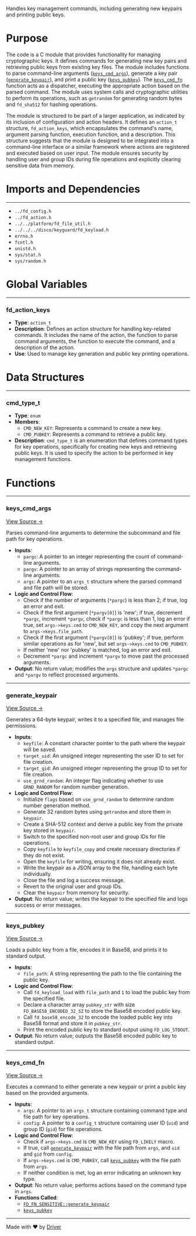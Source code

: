 <!--------------------------------------------------------------------------------->
<!-- IMPORTANT: This file is auto-generated by Driver (https://driver.ai). -------->
<!-- Manual edits may be overwritten on future commits. --------------------------->
<!--------------------------------------------------------------------------------->

Handles key management commands, including generating new keypairs and printing public keys.

# Purpose
The code is a C module that provides functionality for managing cryptographic keys. It defines commands for generating new key pairs and retrieving public keys from existing key files. The module includes functions to parse command-line arguments ([`keys_cmd_args`](<#keys_cmd_args>)), generate a key pair ([`generate_keypair`](<#fd_fn_sensitivegenerate_keypair>)), and print a public key ([`keys_pubkey`](<#keys_pubkey>)). The [`keys_cmd_fn`](<#keys_cmd_fn>) function acts as a dispatcher, executing the appropriate action based on the parsed command. The module uses system calls and cryptographic utilities to perform its operations, such as `getrandom` for generating random bytes and `fd_sha512` for hashing operations.

The module is structured to be part of a larger application, as indicated by its inclusion of configuration and action headers. It defines an `action_t` structure, `fd_action_keys`, which encapsulates the command's name, argument parsing function, execution function, and a description. This structure suggests that the module is designed to be integrated into a command-line interface or a similar framework where actions are registered and executed based on user input. The module ensures security by handling user and group IDs during file operations and explicitly clearing sensitive data from memory.
# Imports and Dependencies

---
- `../fd_config.h`
- `../fd_action.h`
- `../../platform/fd_file_util.h`
- `../../../disco/keyguard/fd_keyload.h`
- `errno.h`
- `fcntl.h`
- `unistd.h`
- `sys/stat.h`
- `sys/random.h`


# Global Variables

---
### fd\_action\_keys
- **Type**: ``action_t``
- **Description**: Defines an action structure for handling key-related commands. It includes the name of the action, the function to parse command arguments, the function to execute the command, and a description of the action.
- **Use**: Used to manage key generation and public key printing operations.


# Data Structures

---
### cmd\_type\_t
- **Type**: ``enum``
- **Members**:
    - ``CMD_NEW_KEY``: Represents a command to create a new key.
    - ``CMD_PUBKEY``: Represents a command to retrieve a public key.
- **Description**: `cmd_type_t` is an enumeration that defines command types for key operations, specifically for creating new keys and retrieving public keys. It is used to specify the action to be performed in key management functions.


# Functions

---
### keys\_cmd\_args<!-- {{#callable:keys_cmd_args}} -->
[View Source →](<../../../../../../src/app/shared/commands/keys.c#L18>)

Parses command-line arguments to determine the subcommand and file path for key operations.
- **Inputs**:
    - ``pargc``: A pointer to an integer representing the count of command-line arguments.
    - ``pargv``: A pointer to an array of strings representing the command-line arguments.
    - ``args``: A pointer to an `args_t` structure where the parsed command and file path will be stored.
- **Logic and Control Flow**:
    - Check if the number of arguments (`*pargc`) is less than 2; if true, log an error and exit.
    - Check if the first argument (`*pargv[0]`) is 'new'; if true, decrement `*pargc`, increment `*pargv`, check if `*pargc` is less than 1, log an error if true, set `args->keys.cmd` to `CMD_NEW_KEY`, and copy the next argument to `args->keys.file_path`.
    - Check if the first argument (`*pargv[0]`) is 'pubkey'; if true, perform similar operations as for 'new', but set `args->keys.cmd` to `CMD_PUBKEY`.
    - If neither 'new' nor 'pubkey' is matched, log an error and exit.
    - Decrement `*pargc` and increment `*pargv` to move past the processed arguments.
- **Output**: No return value; modifies the `args` structure and updates `*pargc` and `*pargv` to reflect processed arguments.


---
### generate\_keypair<!-- {{#callable:FD_FN_SENSITIVE::generate_keypair}} -->
[View Source →](<../../../../../../src/app/shared/commands/keys.c#L52>)

Generates a 64-byte keypair, writes it to a specified file, and manages file permissions.
- **Inputs**:
    - `keyfile`: A constant character pointer to the path where the keypair will be saved.
    - `target_uid`: An unsigned integer representing the user ID to set for file creation.
    - `target_gid`: An unsigned integer representing the group ID to set for file creation.
    - `use_grnd_random`: An integer flag indicating whether to use `GRND_RANDOM` for random number generation.
- **Logic and Control Flow**:
    - Initialize `flags` based on `use_grnd_random` to determine random number generation method.
    - Generate 32 random bytes using `getrandom` and store them in `keypair`.
    - Create a SHA-512 context and derive a public key from the private key stored in `keypair`.
    - Switch to the specified non-root user and group IDs for file operations.
    - Copy `keyfile` to `keyfile_copy` and create necessary directories if they do not exist.
    - Open the `keyfile` for writing, ensuring it does not already exist.
    - Write the keypair as a JSON array to the file, handling each byte individually.
    - Close the file and log a success message.
    - Revert to the original user and group IDs.
    - Clear the `keypair` from memory for security.
- **Output**: No return value; writes the keypair to the specified file and logs success or error messages.


---
### keys\_pubkey<!-- {{#callable:keys_pubkey}} -->
[View Source →](<../../../../../../src/app/shared/commands/keys.c#L120>)

Loads a public key from a file, encodes it in Base58, and prints it to standard output.
- **Inputs**:
    - `file_path`: A string representing the path to the file containing the public key.
- **Logic and Control Flow**:
    - Call `fd_keyload_load` with `file_path` and `1` to load the public key from the specified file.
    - Declare a character array `pubkey_str` with size `FD_BASE58_ENCODED_32_SZ` to store the Base58 encoded public key.
    - Call `fd_base58_encode_32` to encode the loaded public key into Base58 format and store it in `pubkey_str`.
    - Print the encoded public key to standard output using `FD_LOG_STDOUT`.
- **Output**: No return value; outputs the Base58 encoded public key to standard output.


---
### keys\_cmd\_fn<!-- {{#callable:keys_cmd_fn}} -->
[View Source →](<../../../../../../src/app/shared/commands/keys.c#L128>)

Executes a command to either generate a new keypair or print a public key based on the provided arguments.
- **Inputs**:
    - ``args``: A pointer to an `args_t` structure containing command type and file path for key operations.
    - ``config``: A pointer to a `config_t` structure containing user ID (`uid`) and group ID (`gid`) for file operations.
- **Logic and Control Flow**:
    - Check if `args->keys.cmd` is `CMD_NEW_KEY` using `FD_LIKELY` macro.
    - If true, call [`generate_keypair`](<#fd_fn_sensitivegenerate_keypair>) with the file path from `args`, and `uid` and `gid` from `config`.
    - If `args->keys.cmd` is `CMD_PUBKEY`, call [`keys_pubkey`](<#keys_pubkey>) with the file path from `args`.
    - If neither condition is met, log an error indicating an unknown key type.
- **Output**: No return value; performs actions based on the command type in `args`.
- **Functions Called**:
    - [`FD_FN_SENSITIVE::generate_keypair`](<#fd_fn_sensitivegenerate_keypair>)
    - [`keys_pubkey`](<#keys_pubkey>)



---
Made with ❤️ by [Driver](https://www.driver.ai/)